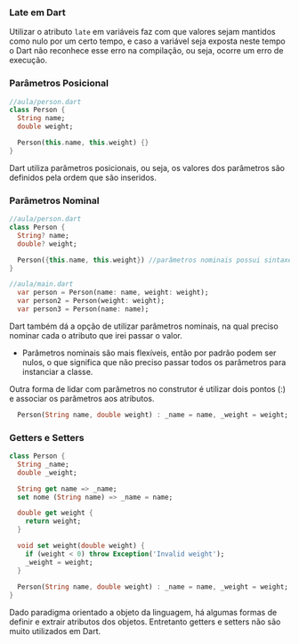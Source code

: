 
### Late em Dart
Utilizar o atributo `late` em variáveis faz com que valores sejam mantidos como nulo por um certo tempo, e caso a variável seja exposta neste tempo o Dart não reconhece esse erro na compilação, ou seja, ocorre um erro de execução. 
### Parâmetros Posicional
```Dart
//aula/person.dart
class Person {
  String name;
  double weight;

  Person(this.name, this.weight) {}
}
```
Dart utiliza parâmetros posicionais, ou seja, os valores dos parâmetros são definidos pela ordem que são inseridos. 
### Parâmetros Nominal

```Dart
//aula/person.dart
class Person {
  String? name;
  double? weight;

  Person({this.name, this.weight}) //parâmetros nominais possui sintaxe própria
}

//aula/main.dart
  var person = Person(name: name, weight: weight);
  var person2 = Person(weight: weight);
  var person3 = Person(name: name);
```
Dart também dá a opção de utilizar parâmetros nominais, na qual preciso nominar cada o atributo que irei passar o valor. 
- Parâmetros nominais são mais flexíveis, então por padrão podem ser nulos, o que significa que não preciso passar todos os parâmetros para instanciar a classe. 

Outra forma de lidar com parâmetros no construtor é utilizar dois pontos (:) e associar os parâmetros aos atributos. 
```Dart
  Person(String name, double weight) : _name = name, _weight = weight;
```

### Getters e Setters
```Dart
class Person {
  String _name;
  double _weight;

  String get name => _name;
  set nome (String name) => _name = name;

  double get weight {
    return weight;
  }

  void set weight(double weight) {
    if (weight < 0) throw Exception('Invalid weight');
    _weight = weight;
  }
  
  Person(String name, double weight) : _name = name, _weight = weight;
}
```
Dado paradigma orientado a objeto da linguagem, há algumas formas de definir e extrair atributos dos objetos. Entretanto getters e setters não são muito utilizados em Dart. 
